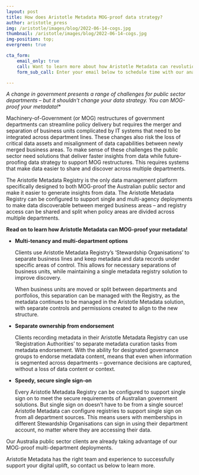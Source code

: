 ```yaml
---
layout: post
title: How does Aristotle Metadata MOG-proof data strategy?
author: aristotle_press
img: /aristotle/images/blog/2022-06-14-cogs.jpg
thumbnail: /aristotle/images/blog/2022-06-14-cogs.jpg
img-position: top;
evergreen: true

cta_form:
    email_only: true
    call: Want to learn more about how Aristotle Metadata can revolutionise your Data Governance?
    form_sub_call: Enter your email below to schedule time with our analysts and we can discuss how Aristotle Metadata can 'MOG-proof' your metadata.

---
```



*A change in government presents a range of challenges for public sector departments – but it shouldn’t change your data strategy. *You can MOG-proof your metadata!***

Machinery-of-Government (or MOG) restructures of government departments can streamline policy delivery but requires the merger and separation of business units complicated by IT systems that need to be integrated across department lines. These changes also risk the loss of critical data assets and misalignment of data capabilities between newly merged business areas.
To make sense of these challenges the public sector need solutions that deliver faster insights from data while future-proofing data strategy to support MOG restructures. This requires systems that make data easier to share and discover across multiple departments.

The Aristotle Metadata Registry is the only data management platform specifically designed to both MOG-proof the Australian public sector and make it easier to generate insights from data. The Aristotle Metadata Registry can be configured to support single and multi-agency deployments to make data discoverable between merged business areas – and registry access can be shared and split when policy areas are divided across multiple departments.

**Read on to learn how Aristotle Metadata can MOG-proof your metadata!**

* **Multi-tenancy and multi-department options**

  Clients use Aristotle Metadata Registry’s ‘Stewardship Organisations’ to separate business lines and keep metadata and data records under specific areas of control. This allows for necessary separations of business units, while maintaining a single metadata registry solution to improve discovery.

  When business units are moved or split between departments and portfolios, this separation can be managed with the Registry, as the metadata continues to be managed in the Aristotle Metadata solution, with separate controls and permissions created to align to the new structure.
* **Separate ownership from endorsement**

  Clients recording metadata in their Aristotle Metadata Registry can use ‘Registration Authorities’ to separate metadata curation tasks from metadata endorsement. With the ability for designated governance groups to endorse metadata content, means that even when information is segmented across departments – governance decisions are captured, without a loss of data content or context.
* **Speedy, secure single sign-on**

  Every Aristotle Metadata Registry can be configured to support single sign on to meet the secure requirements of Australian government solutions. But single sign on doesn’t have to be from a single source! Aristotle Metadata can configure registries to support single sign on from all department sources. This means users with memberships in different Stewardship Organisations can sign in using their department account, no matter where they are accessing their data.

Our Australia public sector clients are already taking advantage of our MOG-proof multi-department deployments.

Aristotle Metadata has the right team and experience to successfully support your digital uplift, so contact us below to learn more.
